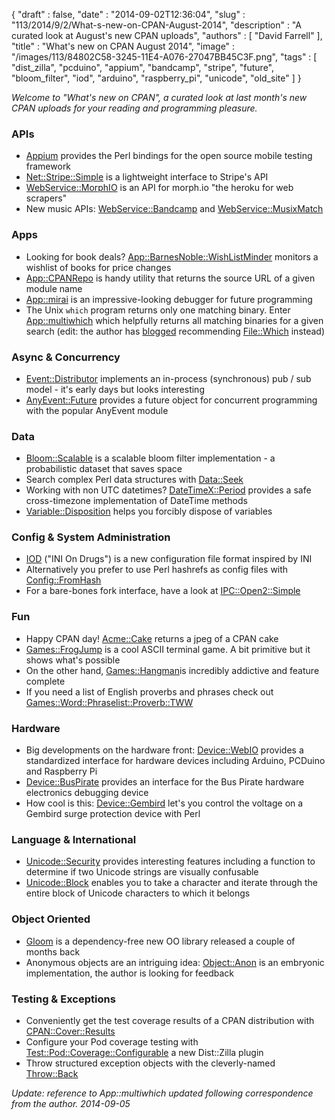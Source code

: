 {
   "draft" : false,
   "date" : "2014-09-02T12:36:04",
   "slug" : "113/2014/9/2/What-s-new-on-CPAN-August-2014",
   "description" : "A curated look at August's new CPAN uploads",
   "authors" : [
      "David Farrell"
   ],
   "title" : "What's new on CPAN August 2014",
   "image" : "/images/113/84802C58-3245-11E4-A076-27047BB45C3F.png",
   "tags" : [
      "dist_zilla",
      "pcduino",
      "appium",
      "bandcamp",
      "stripe",
      "future",
      "bloom_filter",
      "iod",
      "arduino",
      "raspberry_pi",
      "unicode",
      "old_site"
   ]
}

*Welcome to "What's new on CPAN", a curated look at last month's new CPAN uploads for your reading and programming pleasure.*

### APIs

-   [Appium](https://metacpan.org/pod/Appium) provides the Perl bindings for the open source mobile testing framework
-   [Net::Stripe::Simple](https://metacpan.org/pod/Net::Stripe::Simple) is a lightweight interface to Stripe's API
-   [WebService::MorphIO](https://metacpan.org/pod/WebService::MorphIO) is an API for morph.io "the heroku for web scrapers"
-   New music APIs: [WebService::Bandcamp](https://metacpan.org/pod/WebService::Bandcamp) and [WebService::MusixMatch](https://metacpan.org/pod/WebService::MusixMatch)

### Apps

-   Looking for book deals? [App::BarnesNoble::WishListMinder](https://metacpan.org/pod/App::BarnesNoble::WishListMinder) monitors a wishlist of books for price changes
-   [App::CPANRepo](https://metacpan.org/pod/App::CPANRepo) is handy utility that returns the source URL of a given module name
-   [App::mirai](https://metacpan.org/pod/App::mirai) is an impressive-looking debugger for future programming
-   The Unix `which` program returns only one matching binary. Enter [App::multiwhich](https://metacpan.org/pod/App::multiwhich) which helpfully returns all matching binaries for a given search (edit: the author has [blogged](http://blog.nu42.com/2014/08/filewhich-comes-with-its-own-multiwhich.html) recommending [File::Which](https://metacpan.org/pod/File::Which) instead)

### Async & Concurrency

-   [Event::Distributor](https://metacpan.org/pod/Event::Distributor) implements an in-process (synchronous) pub / sub model - it's early days but looks interesting
-   [AnyEvent::Future](https://metacpan.org/pod/AnyEvent::Future) provides a future object for concurrent programming with the popular AnyEvent module

### Data

-   [Bloom::Scalable](https://metacpan.org/pod/Bloom::Scalable) is a scalable bloom filter implementation - a probabilistic dataset that saves space
-   Search complex Perl data structures with [Data::Seek](https://metacpan.org/pod/Data::Seek)
-   Working with non UTC datetimes? [DateTimeX::Period](https://metacpan.org/pod/DateTimeX::Period) provides a safe cross-timezone implementation of DateTime methods
-   [Variable::Disposition](https://metacpan.org/pod/Variable::Disposition) helps you forcibly dispose of variables

### Config & System Administration

-   [IOD](https://metacpan.org/pod/IOD) ("INI On Drugs") is a new configuration file format inspired by INI
-   Alternatively you prefer to use Perl hashrefs as config files with [Config::FromHash](https://metacpan.org/pod/Config::FromHash)
-   For a bare-bones fork interface, have a look at [IPC::Open2::Simple](https://metacpan.org/pod/IPC::Open2::Simple)

### Fun

-   Happy CPAN day! [Acme::Cake](https://metacpan.org/pod/Acme::Cake) returns a jpeg of a CPAN cake
-   [Games::FrogJump](https://metacpan.org/pod/Games::FrogJump) is a cool ASCII terminal game. A bit primitive but it shows what's possible
-   On the other hand, [Games::Hangman](https://metacpan.org/pod/Games::Hangman)is incredibly addictive and feature complete
-   If you need a list of English proverbs and phrases check out [Games::Word::Phraselist::Proverb::TWW](https://metacpan.org/pod/Games::Word::Phraselist::Proverb::TWW)

### Hardware

-   Big developments on the hardware front: [Device::WebIO](https://metacpan.org/pod/Device::WebIO) provides a standardized interface for hardware devices including Arduino, PCDuino and Raspberry Pi
-   [Device::BusPirate](https://metacpan.org/pod/Device::BusPirate) provides an interface for the Bus Pirate hardware electronics debugging device
-   How cool is this: [Device::Gembird](https://metacpan.org/pod/Device::Gembird) let's you control the voltage on a Gembird surge protection device with Perl

### Language & International

-   [Unicode::Security](https://metacpan.org/pod/Unicode::Security) provides interesting features including a function to determine if two Unicode strings are visually confusable
-   [Unicode::Block](https://metacpan.org/pod/Unicode::Block) enables you to take a character and iterate through the entire block of Unicode characters to which it belongs

### Object Oriented

-   [Gloom](https://metacpan.org/pod/distribution/Gloom/lib/Gloom.pod') is a dependency-free new OO library released a couple of months back
-   Anonymous objects are an intriguing idea: [Object::Anon](https://metacpan.org/pod/Object::Anon) is an embryonic implementation, the author is looking for feedback

### Testing & Exceptions

-   Conveniently get the test coverage results of a CPAN distribution with [CPAN::Cover::Results](https://metacpan.org/pod/CPAN::Cover::Results)
-   Configure your Pod coverage testing with [Test::Pod::Coverage::Configurable](https://metacpan.org/pod/Dist::Zilla::Plugin::Test::Pod::Coverage::Configurable) a new Dist::Zilla plugin
-   Throw structured exception objects with the cleverly-named [Throw::Back](https://metacpan.org/pod/Throw::Back)

*Update: reference to App::multiwhich updated following correspondence from the author. 2014-09-05*

